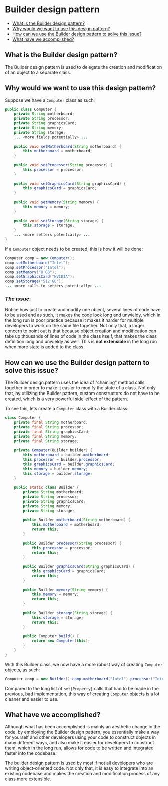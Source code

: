 # Builder design pattern
* [What is the Builder design pattern?](https://github.com/sidg1215/DesignPatterns/tree/main/Creational%20Design%20Patterns/Builder%20Design%20Pattern#what-is-the-builder-design-pattern)
* [Why would we want to use this design pattern?](https://github.com/sidg1215/DesignPatterns/tree/main/Creational%20Design%20Patterns/Builder%20Design%20Pattern#why-would-we-want-to-use-it)
* [How can we use the Builder design pattern to solve this issue?](https://github.com/sidg1215/DesignPatterns/tree/main/Creational%20Design%20Patterns/Builder%20Design%20Pattern#how-can-we-use-the-builder-design-pattern-to-solve-this-issue)
* [What have we accomplished?](https://github.com/sidg1215/DesignPatterns/tree/main/Creational%20Design%20Patterns/Builder%20Design%20Pattern#what-have-we-accomplished)
## What is the Builder design pattern?
The Builder design pattern is used to delegate the creation and modification of an object to a separate class.
## Why would we want to use this design pattern?
Suppose we have a ```Computer``` class as such:
```java
public class Computer {
    private String motherboard;
    private String processor;
    private String graphicsCard;
    private String memory;
    private String storage;
    ... <more fields potentially> ...
    
    public void setMotherboard(String motherboard) {
        this.motherboard = motherboard;
    }
    
    public void setProcessor(String processor) {
        this.processor = processor;
    }
    
    public void setGraphicsCard(String graphicsCard) {
        this.graphicsCard = graphicsCard;
    }
    
    public void setMemory(String memory) {
        this.memory = memory;
    }
    
    public void setStorage(String storage) {
        this.storage = storage;
    }
    ... <more setters potentially> ...
}

```
If a ```Computer``` object needs to be created, this is how it will be done:
```java
Computer comp = new Computer();
comp.setMotherboard("Intel");
comp.setProcessor("Intel");
comp.setMemory("8 GB");
comp.setGraphicsCard("NVIDIA");
comp.setStorage("512 GB");
... <more calls to setters potentially> ...
```

### ***The issue***: 
Notice how just to create and modify one object, several lines of code have to be used and as such, it makes the code look long and unwieldy, which in the long run is poor practice because it makes it harder for multiple developers to work on the same file together. Not only that, a larger concern to point out is that because object creation and modification can take up thousands of lines of code in the class itself, that makes the class definition long and unwieldy as well. This is __not extensible__ in the long run when more state is added to the class.

## How can we use the Builder design pattern to solve this issue?
The Builder design pattern uses the idea of "chaining" method calls together in order to make it easier to modify the state of a class. Not only that, by utilizing the Builder pattern, custom constructors do not have to be created, which is a very powerful side-effect of the pattern.

To see this, lets create a ```Computer``` class with a Builder class:
```java
class Computer {
    private final String motherboard;
    private final String processor;
    private final String graphicsCard;
    private final String memory;
    private final String storage;
    
    private Computer(Builder builder) {
        this.motherboard = builder.motherboard;
        this.processor = builder.processor;
        this.graphicsCard = builder.graphicsCard;
        this.memory = builder.memory;
        this.storage = builder.storage;
    }
    
    public static class Builder {
        private String motherboard;
        private String processor;
        private String graphicsCard;
        private String memory;
        private String storage;
        
        public Builder motherboard(String motherboard) {
            this.motherboard = motherboard;
            return this;
        }
        
        public Builder processor(String processor) {
            this.processor = processor;
            return this;
        }
        
        public Builder graphicsCard(String graphicsCard) {
            this.graphicsCard = graphicsCard;
            return this;
        }
        
        public Builder memory(String memory) {
            this.memory = memory;
            return this;
        }
        
        public Builder storage(String storage) {
            this.storage = storage;
            return this;
        }
        
        public Computer build() {
            return new Computer(this);
        }
    }
}

```

With this Builder class, we now have a more robust way of creating ```Computer``` objects, as such:
```java
Computer comp = new Builder().comp.motherboard("Intel").processor("Intel").memory("8 GB").graphicsCard("NVIDIA").storage("512 GB").build();
```
Compared to the long list of ```set{Property}``` calls that had to be made in the previous, bad implementation, this way of creating ```Computer``` objects is a lot cleaner and easier to use.

## What have we accomplished?
Although what has been accomplished is mainly an aesthetic change in the code, by employing the Builder design pattern, you essentially make a way for yourself and other developers using your code to construct objects in many different ways, and also make it easier for developers to construct them, which in the long run, allows for code to be written and integrated faster into the codebase.

The builder design pattern is used by most if not all developers who are writing object-oriented code. Not only that, it is easy to integrate into an existing codebase and makes the creation and modification process of any class more extensible.